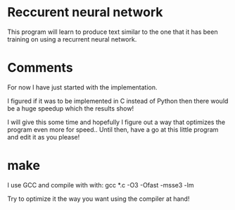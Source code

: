 # Reccurent neural network

This program will learn to produce text similar to the one that
it has been training on using a recurrent neural network. 

# Comments

For now I have just started with the implementation.

I figured if it was to be implemented in C instead of Python then
there would be a huge speedup which the results show!

I will give this some time and hopefully I figure out a way that
optimizes the program even more for speed.. Until then, have a go at this 
little program and edit it as you please! 

# make

I use GCC and compile with with: 
gcc *.c -O3 -Ofast -msse3 -lm

Try to optimize it the way you want using the compiler at hand!
